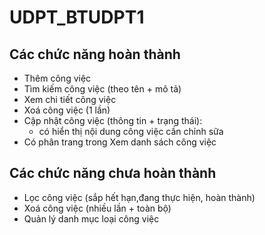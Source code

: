 # UDPT_BTUDPT1

## Các chức năng hoàn thành

-   Thêm công việc
-   Tìm kiếm công việc (theo tên + mô tả)
-   Xem chi tiết công việc
-   Xoá công việc (1 lần)
-   Cập nhật công việc (thông tin + trạng thái):
    -   có hiển thị nội dung công việc cần chỉnh sữa
-   Có phân trang trong Xem danh sách công việc

## Các chức năng chưa hoàn thành

-   Lọc công việc (sắp hết hạn,đang thực hiện, hoàn thành)
-   Xoá công việc (nhiều lần + toàn bộ)
-   Quản lý danh mục loại công việc
